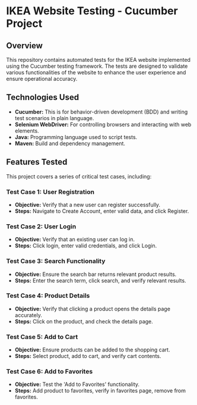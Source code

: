 # IKEA Website Testing - Cucumber Project

## Overview
This repository contains automated tests for the IKEA website implemented using the Cucumber testing framework. The tests are designed to validate various functionalities of the website to enhance the user experience and ensure operational accuracy.

## Technologies Used
- **Cucumber:** This is for behavior-driven development (BDD) and writing test scenarios in plain language.
- **Selenium WebDriver:** For controlling browsers and interacting with web elements.
- **Java:** Programming language used to script tests.
- **Maven:** Build and dependency management.

## Features Tested
This project covers a series of critical test cases, including:

### Test Case 1: User Registration
- **Objective:** Verify that a new user can register successfully.
- **Steps:** Navigate to Create Account, enter valid data, and click Register.

### Test Case 2: User Login
- **Objective:** Verify that an existing user can log in.
- **Steps:** Click login, enter valid credentials, and click Login.

### Test Case 3: Search Functionality
- **Objective:** Ensure the search bar returns relevant product results.
- **Steps:** Enter the search term, click search, and verify relevant results.

### Test Case 4: Product Details
- **Objective:** Verify that clicking a product opens the details page accurately.
- **Steps:** Click on the product, and check the details page.

### Test Case 5: Add to Cart
- **Objective:** Ensure products can be added to the shopping cart.
- **Steps:** Select product, add to cart, and verify cart contents.

### Test Case 6: Add to Favorites
- **Objective:** Test the 'Add to Favorites' functionality.
- **Steps:** Add product to favorites, verify in favorites page, remove from favorites.


